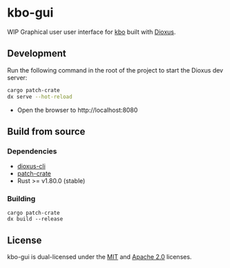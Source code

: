# kbo-gui
WIP Graphical user user interface for [kbo](https://github.com/tmaklin/kbo) built with [Dioxus](https://dioxuslabs.com/).

## Development
Run the following command in the root of the project to start the Dioxus dev server:

```bash
cargo patch-crate
dx serve --hot-reload
```

- Open the browser to http://localhost:8080

## Build from source
### Dependencies
- [dioxus-cli](https://docs.rs/dioxus-cli)
- [patch-crate](https://docs.rs/patch-crate)
- Rust >= v1.80.0 (stable)

### Building
```
cargo patch-crate
dx build --release
```

## License
kbo-gui is dual-licensed under the [MIT](LICENSE-MIT) and [Apache 2.0](LICENSE-APACHE) licenses.
